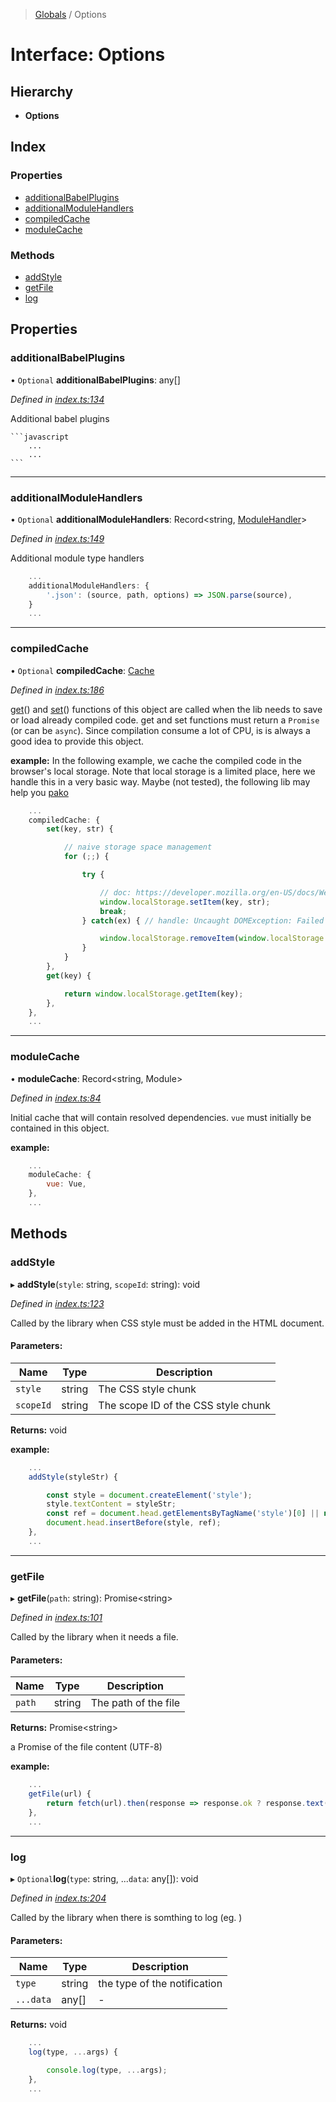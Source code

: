 > [Globals](../README.md) / Options

# Interface: Options

## Hierarchy

* **Options**

## Index

### Properties

* [additionalBabelPlugins](options.md#additionalbabelplugins)
* [additionalModuleHandlers](options.md#additionalmodulehandlers)
* [compiledCache](options.md#compiledcache)
* [moduleCache](options.md#modulecache)

### Methods

* [addStyle](options.md#addstyle)
* [getFile](options.md#getfile)
* [log](options.md#log)

## Properties

### additionalBabelPlugins

• `Optional` **additionalBabelPlugins**: any[]

*Defined in [index.ts:134](https://github.com/FranckFreiburger/vue3-sfc-loader/blob/7b16c11/src/index.ts#L134)*

Additional babel plugins

	```javascript
		...
		...
	```

___

### additionalModuleHandlers

• `Optional` **additionalModuleHandlers**: Record\<string, [ModuleHandler](modulehandler.md)>

*Defined in [index.ts:149](https://github.com/FranckFreiburger/vue3-sfc-loader/blob/7b16c11/src/index.ts#L149)*

Additional module type handlers

```javascript
	...
	additionalModuleHandlers: {
		'.json': (source, path, options) => JSON.parse(source),
	}
	...
```

___

### compiledCache

• `Optional` **compiledCache**: [Cache](cache.md)

*Defined in [index.ts:186](https://github.com/FranckFreiburger/vue3-sfc-loader/blob/7b16c11/src/index.ts#L186)*

[get](cache.md#get)() and [set](cache.md#set)() functions of this object are called when the lib needs to save or load already compiled code. get and set functions must return a `Promise` (or can be `async`).
Since compilation consume a lot of CPU, is is always a good idea to provide this object.

**example:**
In the following example, we cache the compiled code in the browser's local storage. Note that local storage is a limited place, here we handle this in a very basic way.
Maybe (not tested), the following lib may help you [pako](https://github.com/nodeca/pako)
```javascript
	...
	compiledCache: {
		set(key, str) {

			// naive storage space management
			for (;;) {

				try {

					// doc: https://developer.mozilla.org/en-US/docs/Web/API/Storage
					window.localStorage.setItem(key, str);
					break;
				} catch(ex) { // handle: Uncaught DOMException: Failed to execute 'setItem' on 'Storage': Setting the value of 'XXX' exceeded the quota

					window.localStorage.removeItem(window.localStorage.key(0));
				}
			}
		},
		get(key) {

			return window.localStorage.getItem(key);
		},
	},
	...
```

___

### moduleCache

•  **moduleCache**: Record\<string, Module>

*Defined in [index.ts:84](https://github.com/FranckFreiburger/vue3-sfc-loader/blob/7b16c11/src/index.ts#L84)*

Initial cache that will contain resolved dependencies.
`vue` must initially be contained in this object.

**example:**
```javascript
	...
	moduleCache: {
		vue: Vue,
	},
	...
```

## Methods

### addStyle

▸ **addStyle**(`style`: string, `scopeId`: string): void

*Defined in [index.ts:123](https://github.com/FranckFreiburger/vue3-sfc-loader/blob/7b16c11/src/index.ts#L123)*

Called by the library when CSS style must be added in the HTML document.

#### Parameters:

Name | Type | Description |
------ | ------ | ------ |
`style` | string | The CSS style chunk |
`scopeId` | string | The scope ID of the CSS style chunk |

**Returns:** void

**example:**
```javascript
	...
	addStyle(styleStr) {

		const style = document.createElement('style');
		style.textContent = styleStr;
		const ref = document.head.getElementsByTagName('style')[0] || null;
		document.head.insertBefore(style, ref);
	},
	...
```

___

### getFile

▸ **getFile**(`path`: string): Promise\<string>

*Defined in [index.ts:101](https://github.com/FranckFreiburger/vue3-sfc-loader/blob/7b16c11/src/index.ts#L101)*

Called by the library when it needs a file.

#### Parameters:

Name | Type | Description |
------ | ------ | ------ |
`path` | string | The path of the file |

**Returns:** Promise\<string>

a Promise of the file content (UTF-8)

**example:**
```javascript
	...
	getFile(url) {
		return fetch(url).then(response => response.ok ? response.text() : Promise.reject(response));
	},
	...
```

___

### log

▸ `Optional`**log**(`type`: string, ...`data`: any[]): void

*Defined in [index.ts:204](https://github.com/FranckFreiburger/vue3-sfc-loader/blob/7b16c11/src/index.ts#L204)*

Called by the library when there is somthing to log (eg. )

#### Parameters:

Name | Type | Description |
------ | ------ | ------ |
`type` | string | the type of the notification |
`...data` | any[] | - |

**Returns:** void

```javascript
	...
	log(type, ...args) {

		console.log(type, ...args);
	},
	...
```
